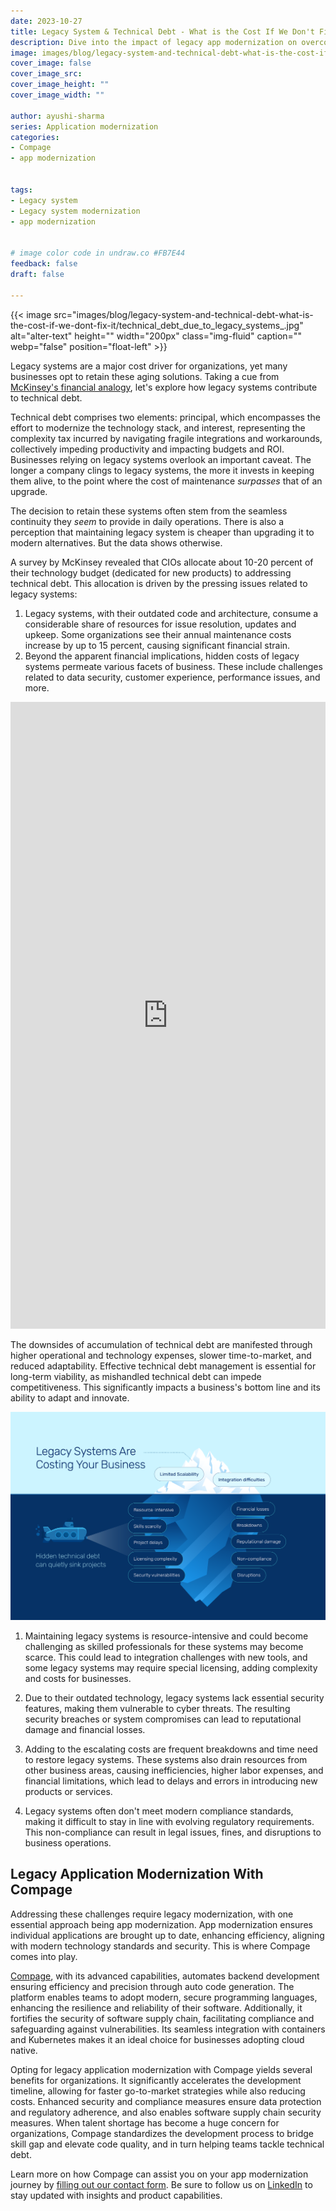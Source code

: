 ```yaml
---
date: 2023-10-27
title: Legacy System & Technical Debt - What is the Cost If We Don't Fix It?
description: Dive into the impact of legacy app modernization on overcoming technical debt in legacy systems
image: images/blog/legacy-system-and-technical-debt-what-is-the-cost-if-we-dont-fix-it/technical_debt_due_to_legacy_systems.jpg
cover_image: false
cover_image_src: 
cover_image_height: ""
cover_image_width: ""

author: ayushi-sharma
series: Application modernization
categories:
- Compage
- app modernization


tags:
- Legacy system
- Legacy system modernization
- app modernization


# image color code in undraw.co #FB7E44
feedback: false
draft: false

---
```


{{< image src="images/blog/legacy-system-and-technical-debt-what-is-the-cost-if-we-dont-fix-it/technical_debt_due_to_legacy_systems_.jpg" alt="alter-text" height="" width="200px" class="img-fluid" caption="" webp="false" position="float-left" >}}


Legacy systems are a major cost driver for organizations, yet many businesses opt to retain these aging solutions. Taking a cue from [McKinsey's financial analogy](https://www.mckinsey.com/capabilities/mckinsey-digital/our-insights/tech-debt-reclaiming-tech-equity), let's explore how legacy systems contribute to technical debt.

Technical debt comprises two elements: principal, which encompasses the effort to modernize the technology stack, and interest, representing the complexity tax incurred by navigating fragile integrations and workarounds, collectively impeding productivity and impacting budgets and ROI. Businesses relying on legacy systems overlook an important caveat. The longer a company clings to legacy systems, the more it invests in keeping them alive, to the point where the cost of maintenance _surpasses_ that of an upgrade.

The decision to retain these systems often stem from the seamless continuity they _seem_ to provide in daily operations. There is also a perception that maintaining legacy system is cheaper than upgrading it to modern alternatives. But the data shows otherwise.

  

A survey by McKinsey revealed that CIOs allocate about 10-20 percent of their technology budget (dedicated for new products) to addressing technical debt. This allocation is driven by the pressing issues related to legacy systems:

1. Legacy systems, with their outdated code and architecture, consume a considerable share of resources for issue resolution, updates and upkeep. Some organizations see their annual maintenance costs increase by up to 15 percent, causing significant financial strain.
2. Beyond the apparent financial implications, hidden costs of legacy systems permeate various facets of business. These include challenges related to data security, customer experience, performance issues, and more.

<iframe src="https://www.linkedin.com/embed/feed/update/urn:li:share:7118111804857200640" height="1003" width="504" frameborder="0" allowfullscreen="" title="Embedded post"></iframe>


The downsides of accumulation of technical debt are manifested through higher operational and technology expenses, slower time-to-market, and reduced adaptability. Effective technical debt management is essential for long-term viability, as mishandled technical debt can impede competitiveness. This significantly impacts a business's bottom line and its ability to adapt and innovate.

  <img src="assets/images/blog/legacy-system-and-technical-debt-what-is-the-cost-if-we-dont-fix-it/legacy_system_and_technical_debt_factors.png" />

1. Maintaining legacy systems is resource-intensive and could become challenging as skilled professionals for these systems may become scarce. This could lead to integration challenges with new tools, and some legacy systems may require special licensing, adding complexity and costs for businesses.

2. Due to their outdated technology, legacy systems lack essential security features, making them vulnerable to cyber threats. The resulting security breaches or system compromises can lead to reputational damage and financial losses.
3. Adding to the escalating costs are frequent breakdowns and time need to restore legacy systems. These systems also drain resources from other business areas, causing inefficiencies, higher labor expenses, and financial limitations, which lead to delays and errors in introducing new products or services.
4. Legacy systems often don't meet modern compliance standards, making it difficult to stay in line with evolving regulatory requirements. This non-compliance can result in legal issues, fines, and disruptions to business operations.

  

## Legacy Application Modernization With Compage


Addressing these challenges require legacy modernization, with one essential approach being app modernization. App modernization ensures individual applications are brought up to date, enhancing efficiency, aligning with modern technology standards and security. This is where Compage comes into play.

  

[Compage](https://intelops.ai/compage/), with its advanced capabilities, automates backend development ensuring efficiency and precision through auto code generation. The platform enables teams to adopt modern, secure programming languages, enhancing the resilience and reliability of their software. Additionally, it fortifies the security of software supply chain, facilitating compliance and safeguarding against vulnerabilities. Its seamless integration with containers and Kubernetes makes it an ideal choice for businesses adopting cloud native.

Opting for legacy application modernization with Compage yields several benefits for organizations. It significantly accelerates the development timeline, allowing for faster go-to-market strategies while also reducing costs. Enhanced security and compliance measures ensure data protection and regulatory adherence, and also enables software supply chain security measures. When talent shortage has become a huge concern for organizations, Compage standardizes the development process to bridge skill gap and elevate code quality, and in turn helping teams tackle technical debt.

  Learn more on how Compage can assist you on your app modernization journey by [filling out our contact form](https://intelops.ai/contact/). Be sure to follow us on [LinkedIn](https://linkedin.com/company/intelopsai) to stay updated with insights and product capabilities.
